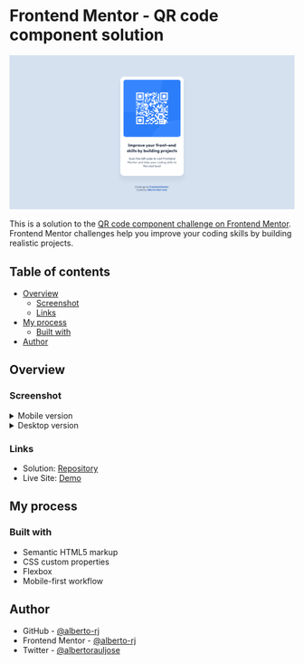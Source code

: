 # Frontend Mentor - QR code component solution

![Desktop version screenshot](./screenshot/screenshot-desktop.png)

This is a solution to the [QR code component challenge on Frontend Mentor](https://www.frontendmentor.io/challenges/qr-code-component-iux_sIO_H). Frontend Mentor challenges help you improve your coding skills by building realistic projects.

## Table of contents

- [Overview](#overview)
  - [Screenshot](#screenshot)
  - [Links](#links)
- [My process](#my-process)
  - [Built with](#built-with)
- [Author](#author)

## Overview

### Screenshot

<details>
  <summary>Mobile version</summary>
  <img alt="Mobile version screenshot" src="./screenshot/screenshot-mobile.png">
</details>

<details>
  <summary>Desktop version</summary>
  <img alt="Desktop version screenshot" src="./screenshot/screenshot-desktop.png">
</details>

### Links

- Solution: [Repository](https://github.com/alberto-rj/qr-code-component)
- Live Site: [Demo](https://alberto-rj.github.io/qr-code-component/)

## My process

### Built with

- Semantic HTML5 markup
- CSS custom properties
- Flexbox
- Mobile-first workflow

## Author

- GitHub - [@alberto-rj](https://www.github.com/alberto-rj)
- Frontend Mentor - [@alberto-rj](https://www.frontendmentor.io/profile/alberto-rj)
- Twitter - [@albertorauljose](https://www.twitter.com/albertorauljose)
